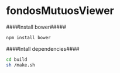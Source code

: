 fondosMutuosViewer
==================

####Install bower#####

```sh
npm install bower
```

####Intall dependencies####

```sh
cd build
sh /make.sh
```